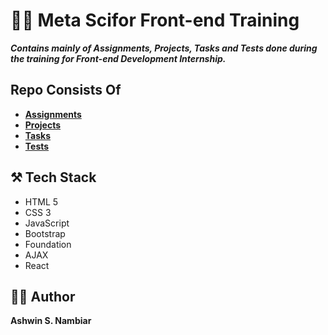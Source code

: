# 👨‍💻 Meta Scifor Front-end Training
***Contains mainly of Assignments, Projects, Tasks and Tests done during the training for Front-end Development Internship.***

## Repo Consists Of
- **[Assignments](./Assignments)**
- **[Projects](./Projects)**
- **[Tasks](./Tasks)**
- **[Tests](./Tests)**

## ⚒️ Tech Stack
- HTML 5
- CSS 3
- JavaScript
- Bootstrap
- Foundation
- AJAX
- React

## 👷‍♂️ Author
**Ashwin S. Nambiar**
  
